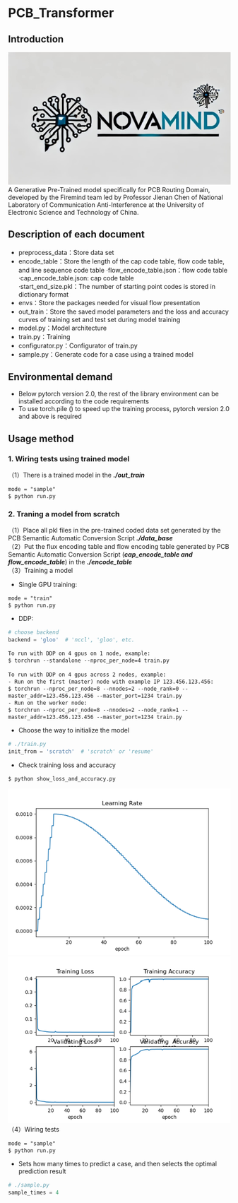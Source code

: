 # PCB_Transformer
## Introduction
![Novamind](assets/novamind.jpg) 
A Generative Pre-Trained model specifically for PCB Routing Domain, developed by the Firemind team led by Professor Jienan Chen 
of National Laboratory of Communication Anti-Interference at the University of Electronic Science and Technology of China.
## Description of each document 
- preprocess_data：Store data set
- encode_table：Store the length of the cap code table, flow code table, and line sequence code table
·flow_encode_table.json：flow code table  
·cap_encode_table.json: cap code table  
·start_end_size.pkl：The number of starting point codes is stored in dictionary format
- envs：Store the packages needed for visual flow presentation
- out_train：Store the saved model parameters and the loss and accuracy curves of training set and test set during model training
- model.py：Model architecture
- train.py：Training
- configurator.py：Configurator of train.py
- sample.py：Generate code for a case using a trained model

## Environmental demand
- Below pytorch version 2.0, the rest of the library environment can be installed according to the code requirements
- To use torch.pile () to speed up the training process, pytorch version 2.0 and above is required

## Usage method
### 1. Wiring tests using trained model
（1）There is a trained model in the ***./out_train***

```
mode = "sample"
$ python run.py
```
### 2. Traning a model from scratch
（1）Place all pkl files in the pre-trained coded data set generated by the PCB Semantic Automatic Conversion Script ***./data_base***  
（2）Put the flux encoding table and flow encoding table generated by PCB Semantic Automatic Conversion Script (**_cap_encode_table and flow_encode_table_**) in the ***./encode_table***  
（3）Training a model
- Single GPU training:
```
mode = "train"
$ python run.py
```
- DDP:
```python
# choose backend
backend = 'gloo'  # 'nccl', 'gloo', etc.
```
```
To run with DDP on 4 gpus on 1 node, example:
$ torchrun --standalone --nproc_per_node=4 train.py

To run with DDP on 4 gpus across 2 nodes, example:
- Run on the first (master) node with example IP 123.456.123.456:
$ torchrun --nproc_per_node=8 --nnodes=2 --node_rank=0 --master_addr=123.456.123.456 --master_port=1234 train.py
- Run on the worker node:
$ torchrun --nproc_per_node=8 --nnodes=2 --node_rank=1 --master_addr=123.456.123.456 --master_port=1234 train.py
```
- Choose the way to initialize the model
```python
# ./train.py 
init_from = 'scratch'  # 'scratch' or 'resume'
```
- Check training loss and accuracy
```
$ python show_loss_and_accuracy.py
```
![Novamind](assets/lr.png) 
![Novamind](assets/training_valid_loss_acc.png)   
（4）Wiring tests
```
mode = "sample"
$ python run.py
```
- Sets how many times to predict a case, and then selects the optimal prediction result
```python
# ./sample.py 
sample_times = 4
